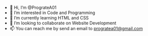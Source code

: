 - 👋 Hi, I’m @PrograteA01
- 👀 I’m interested in Code and Programming
- 🌱 I’m currently learning HTML and CSS
- 💞️ I’m looking to collaborate on Website Development
- 📫 You can reach me by send an email to progratea01@gmail.com

<!---
PrograteA01/PrograteA01 is a ✨ special ✨ repository because its `README.md` (this file) appears on your GitHub profile.
You can click the Preview link to take a look at your changes.
--->

